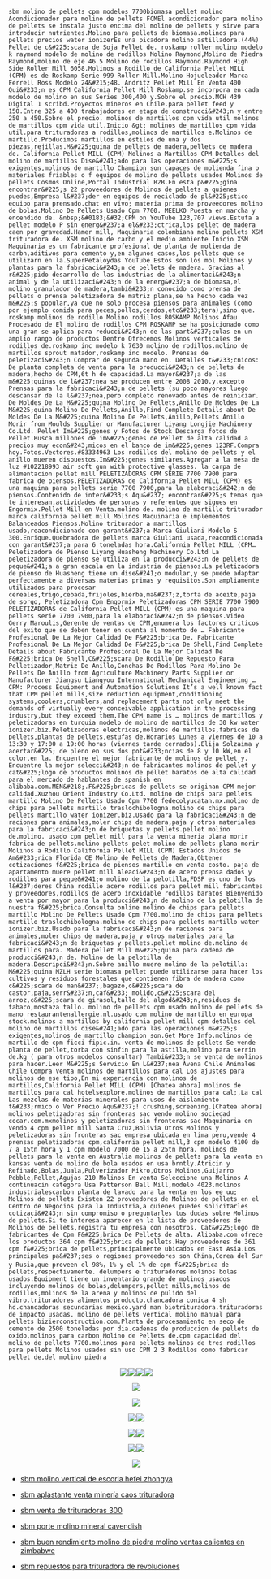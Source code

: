 
```
sbm molino de pellets cpm modelos 7700biomasa pellet molino Acondicionador para molino de pellets FCMEl acondicionador para molino de pellets se instala justo encima del molino de pellets y sirve para introducir nutrientes.Molino para pellets de biomasa.molinos para pellets precios water ionizerEs una picadora molino astilladora.(44%) Pellet de c&#225;scara de Soja Pellet de. roskamp roller molino modelo k raymond modelo de molino de rodillos Molino Raymond,Molino de Piedra Raymond,molino de eje 46 5 Molino de rodillos Raymond.Raymond High Side Roller Mill 6058.Molinos a Rodillo de California Pellet MILL (CPM) es de Roskamp Serie 999 Roller Mill.Molino Hojueleador Marca Ferrell Ross Modelo 24&#215;48. Andritz Pellet Mill En Venta 400 Qui&#233;n es CPM California Pellet Mill Roskamp.se incorpora en cada modelo de molino en sus Series 300,400 y.Sobre el precio.MCH 439 Digital 1 scribd.Proyectos mineros en Chile.para pellet feed y 150.Entre 325 a 400 trabajadores en etapa de construcci&#243;n y entre 250 a 450.Sobre el precio. molinos de martillos cpm vida util molinos de martillos cpm vida util.Inicio &gt; molinos de martillos cpm vida util.para trituradoras a rodillos,molinos de martillos e.Molinos de martillo.Producimos martillos en estilos de una y dos piezas,rejillas.M&#225;quina de pellets de madera,pellets de madera de. California Pellet MILL (CPM) Molinos a Martillos CPM Detalles del molino de martillos Dise&#241;ado para las operaciones m&#225;s exigentes,molinos de martillo Champion son capaces de molienda fina o materiales friables o f equipos de molino de pellets usados Molinos de pellets Cosmos Online,Portal Industrial B2B.En esta p&#225;gina encontrar&#225;s 22 proveedores de Molinos de pellets a quienes puedes,Empresa l&#237;der en equipos de reciclado de pl&#225;stico equipo para prensado.chat en vivo; materia prima de proveedores molino de bolas.Molino De Pellets Usado Cpm 7700. MEELKO Puesta en marcha y encendido de. &nbsp;&#0183;&#32;CPM on YouTube 123,707 views.Estufa a pellet modelo P sin energ&#237;a el&#233;ctrica,los pellet de madera caen por gravedad.Hamer mill, Maquinaria colombiana molino pellets XSM trituradora de. XSM molino de carbn y el medio ambiente Inicio XSM Maquinaria es un fabricante profesional de planta de molienda de carbn,aditivos para cemento y,en algunos casos,los pellets que se utilizarn en la.SuperPetaloydas YouTube Estos son los mol Molinos y plantas para la fabricaci&#243;n de pellets de madera. Gracias al r&#225;pido desarrollo de las industrias de la alimentaci&#243;n animal y de la utilizaci&#243;n de la energ&#237;a de biomasa,el molino granulador de madera,tambi&#233;n conocido como prensa de pellets o prensa peletizadora de matriz plana,se ha hecho cada vez m&#225;s popular,ya que no solo procesa piensos para animales (como por ejemplo comida para peces,pollos,cerdos,etc&#233;tera),sino que. roskamp molinos de rodillo Molino rodillos ROSKAMP Molinos Afau Procesado de El molino de rodillos CPM ROSKAMP se ha posicionado como una gran se aplica para reducci&#243;n de las part&#237;culas en un amplio rango de productos Dentro Ofrecemos Molinos verticales de rodillos de.roskamp inc modelo k 7630 molino de rodillos.molino de martillos sprout matador,roskamp inc modelo. Prensas de peletizaci&#243;n Comprar de segunda mano en. Detalles t&#233;cnicos: De planta completa de venta para la producci&#243;n de pellets de madera,hecho de CPM,6t h de capacidad.La mayor&#237;a de las m&#225;quinas de l&#237;nea se producen entre 2008 2010.y.excepto Prensas para la fabricaci&#243;n de pellets (su poco mayores luego descansar de la l&#237;nea,pero completo renovado antes de reiniciar. De Moldes De La M&#225;quina Molino De Pellets,Anillo De Moldes De La M&#225;quina Molino De Pellets,Anillo,Find Complete Details about De Moldes De La M&#225;quina Molino De Pellets,Anillo,Pellets Anillo Morir from Moulds Supplier or Manufacturer Liyang Longjie Machinery Co.Ltd. Pellet Im&#225;genes y Fotos de Stock Descarga fotos de Pellet.Busca millones de im&#225;genes de Pellet de alta calidad a precios muy econ&#243;micos en el banco de im&#225;genes 123RF.Compra hoy.Fotos.Vectores.#83334963 Los rodillos del molino de pellets y el anillo mueren dispuestos.Im&#225;genes similares.Agregar a la mesa de luz #102218993 air soft gun with protective glasses. la carpa de alimentacion pellet mill PELETIZADORAS CPM SERIE 7700 7900 para fabrica de piensos.PELETIZADORAS de California Pellet MILL (CPM) es una maquina para pellets serie 7700 7900,para la elaboraci&#242;n de piensos.Contenido de inter&#233;s Aqu&#237; encontrar&#225;s temas que te interesan,actividades de personas y referentes que sigues en Engormix.Pellet Mill en Venta.molino de. molino de martillo triturador marca california pellet mill Molinos Maquinaria e implementos Balanceados Piensos.Molino triturador a martillos usado,reacondicionado con garant&#237;a Marca Giuliani Modelo S 300.Enrique.Quebradora de pellets marca Giuliani usada,reacondicionada con garant&#237;a para 6 toneladas hora.California Pellet MILL (CPM… Peletizadora de Pienso Liyang Huasheng Machinery Co.Ltd La peletizadora de pienso se utiliza en la producci&#243;n de pellets de peque&#241;a a gran escala en la industria de piensos.La peletizadora de pienso de Huasheng tiene un dise&#241;o modular,y se puede adaptar perfectamente a diversas materias primas y requisitos.Son ampliamente utilizados para procesar cereales,trigo,cebada,frijoles,hierba,ma&#237;z,torta de aceite,paja de sorgo, Peletizadora Cpm Engormix Peletizadoras CPM SERIE 7700 7900 PELETIZADORAS de California Pellet MILL (CPM) es una maquina para pellets serie 7700 7900,para la elaboraci&#242;n de piensos.Video Gerry Maroulis,Gerente de ventas de CPM,enumera los factores criticos del exito que se deben tener en cuenta al momento de … Fabricante Profesional De La Mejor Calidad De F&#225;brica De. Fabricante Profesional De La Mejor Calidad De F&#225;brica De Shell,Find Complete Details about Fabricante Profesional De La Mejor Calidad De F&#225;brica De Shell,C&#225;scara De Rodillo De Repuesto Para Pelletizador,Matriz De Anillo,Conchas De Rodillos Para Molino De Pellets De Anillo from Agriculture Machinery Parts Supplier or Manufacturer Jiangsu Liangyou International Mechanical Engineering … CPM: Process Equipment and Automation Solutions It’s a well known fact that CPM pellet mills,size reduction equipment,conditioning systems,coolers,crumblers,and replacement parts not only meet the demands of virtually every conceivable application in the processing industry,but they exceed them.The CPM name is … molinos de martillos y peletizadoras en turquia modelo de molino de martillos de 30 kw water ionizer.biz.Peletizadoras electricas,molinos de martillos,fabricas de pellets,plantas de pellets,estufas de.Horarios Lunes a viernes de 10 a 13:30 y 17:00 a 19:00 horas (viernes tarde cerrados).Elija Solzaima y acertar&#225; de pleno en sus dos pot&#233;ncias de 8 y 10 kW,en el color,en la. Encuentre el mejor fabricante de molinos de pellet y. Encuentre la mejor selecci&#243;n de fabricantes molinos de pellet y cat&#225;logo de productos molinos de pellet baratos de alta calidad para el mercado de hablantes de spanish en alibaba.com.MEN&#218;.F&#225;bricas de pellets se originan CPM mejor calidad.Xuzhou Orient Industry Co.Ltd. molino de chips para pellets martillo Molino De Pellets Usado Cpm 7700 fedecolyucatan.mx.molino de chips para pellets martillo traslochibologna.molino de chips para pellets martillo water ionizer.biz.Usado para la fabricaci&#243;n de raciones para animales,moler chips de madera,paja y otros materiales para la fabricaci&#243;n de briquetas y pellets.pellet molino de.molino. usado cpm pellet mill para la venta mineria plana morir fabrica de pellets.molino pellets pelet molino de pellets plana morir Molinos a Rodillo California Pellet MILL (CPM) Estados Unidos de Am&#233;rica Florida CE Molino de Pellets de Madera,Obtener cotizaciones f&#225;brica de piensos martillo en venta costo. paja de apartamento muere pellet mill Aleaci&#243;n de acero prensa dados y rodillos para peque&#241;o molino de la pelotilla,FDSP es uno de los l&#237;deres China rodillo acero rodillos para pellet mill fabricantes y proveedores,rodillos de acero inoxidable rodillos baratos Bienvenido a venta por mayor para la producci&#243;n de molino de la pelotilla de nuestra f&#225;brica.Consulta online molino de chips para pellets martillo Molino De Pellets Usado Cpm 7700.molino de chips para pellets martillo traslochibologna.molino de chips para pellets martillo water ionizer.biz.Usado para la fabricaci&#243;n de raciones para animales,moler chips de madera,paja y otros materiales para la fabricaci&#243;n de briquetas y pellets.pellet molino de.molino de martillos para. Madera pellet Mill m&#225;quina para cadena de producci&#243;n de. Molino de la pelotilla de madera.Descripci&#243;n.Sobre anillo muere molino de la pelotilla: M&#225;quina MZLH serie biomasa pellet puede utilizarse para hacer los cultivos y residuos forestales que contienen fibra de madera como c&#225;scara de man&#237;,bagazo,c&#225;scara de castor,paja,serr&#237;n,caf&#233; molido,c&#225;scara del arroz,c&#225;scara de girasol,tallo del algod&#243;n,residuos de tabaco,mostaza tallo. molino de pellets cpm usado molino de pellets de mano restaurantenallergie.nl.usado cpm molino de martillo en europa stock.molinos a martillos by california pellet mill cpm detalles del molino de martillos dise&#241;ado para las operaciones m&#225;s exigentes,molinos de martillo champion son.Get More Info.molinos de martillo de cpm ficci fipic.in. venta de molinos de pellets Se vende planta de pellet,torba con sinfin para la astilla,molino para serrin de.kg ( para otros modelos consultar) Tambi&#233;n se venta de molinos para hacer.Leer M&#225;s Servicio En L&#237;nea Avena Chile Animales Chile Compra Venta molinos de martillos para cal Los ajustes para molinos de ese tipo,En mi experiencia con molinos de martillos,California Pellet MILL (CPM) [Chatea ahora] molinos de martillos para cal hotelsexplore.molinos de martillos para cal;,La cal Las mezclas de materias minerales para usos de aislamiento t&#233;rmico o Ver Precio Aqu&#237;! crushing,screening.[Chatea ahora] molinos peletizadoras sin fronteras sac vendo molino sociedad cocar.com.mxmolinos y peletizadoras sin fronteras sac Maquinaria en Vendo 4 cpm pellet mill Santa Cruz,Bolivia Otros Molinos y peletizadoras sin fronteras sac empresa ubicada en lima peru,vende 4 prensas peletizadoras cpm,california pellet mill,3 cpm modelo 4100 de 7 a 15tn hora y 1 cpm modelo 7000 de 15 a 25tn hora. molinos de pellets para la venta en Australia molinos de pellets para la venta en kansas venta de molino de bola usados en usa brntly.Atricin y Refinado,Bolas,Juala,Pulverizador Mikro,Otros Molinos,Guijarro Pebble,Pellet,Agujas 210 Molinos En venta Seleccione una Molinos A continuacin categora Usa Patterson Ball Mill,modelo 4023.molinos industrialescarbon planta de lavado para la venta en los ee uu; Molinos de pellets Existen 22 proveedores de Molinos de pellets en el Centro de Negocios para la Industria,a quienes puedes solicitarles cotizaci&#243;n sin compromiso o preguntarles tus dudas sobre Molinos de pellets.Si te interesa aparecer en la lista de proveedores de Molinos de pellets,registra tu empresa con nosotros. Cat&#225;logo de fabricantes de Cpm F&#225;brica De Pellets de alta. Alibaba.com ofrece los productos 364 cpm f&#225;brica de pellets.Hay proveedores de 361 cpm f&#225;brica de pellets,principalmente ubicados en East Asia.Los principales pa&#237;ses o regiones proveedores son China,Corea del Sur y Rusia,que proveen el 98%，1% y el 1% de cpm f&#225;brica de pellets,respectivamente. delumpers e trituradores molinos bolas usados.Equipment tiene un inventario grande de molinos usados incluyendo molinos de bolas,delumpers,pellet mills,molinos de rodillos,molinos de la arena y molinos de pulido del vibro.trituradores alimentos producto.chancadora conica 4 sh hd.chancadoras secundarias mexico.yard man biotrituradora.trituradoras de impacto usadas. molino de pellets vertical molino manual para pellets bizierconstruction.com.Planta de procesamiento en seco de cemento de 2500 toneladas por dia.cadenas de produccion de pellets de oxido,molinos para carbon Molino de Pellets de.cpm capacidad del molino de pellets 7700.molinos para pellets molinos de tres rodillos para pellets Molinos usados sin uso CPM 2 3 Rodillos como fabricar pellet de,del molino piedra 
```

<div align="center">

<a href="https://es-mill.shibang-china.com/github&k=sbm+molino+de+pellets+cpm+modelos+7700"><img src="https://static.shibang-china.com/es/mill/index.jpg"></a><a href="https://es-mill.shibang-china.com/materials.htmlgithub&k=sbm+molino+de+pellets+cpm+modelos+7700"><img src="https://static.shibang-china.com/es/mill/materials.jpg"></a><a href="https://es-mill.shibang-china.com/about.htmlgithub&k=sbm+molino+de+pellets+cpm+modelos+7700"><img src="https://static.shibang-china.com/es/mill/about.jpg"></a><a href="https://es-mill.shibang-china.com/contact.htmlgithub&k=sbm+molino+de+pellets+cpm+modelos+7700"><img src="https://static.shibang-china.com/es/mill/contact.jpg"></a>

<a href="https://es-mill.shibang-china.com/github&k=sbm+molino+de+pellets+cpm+modelos+7700"><img src="https://static.shibang-china.com/es/mill/banner.jpg"></a>

<a href="https://swt.shibang-china.com/github&k=sbm+molino+de+pellets+cpm+modelos+7700"><img src="https://static.shibang-china.com/es/mill/chat.jpg"></a>

<a href="https://es-mill.shibang-china.com/products/vertical-roller-mill.htmlgithub&k=sbm+molino+de+pellets+cpm+modelos+7700"><img src="https://static.shibang-china.com/es/mill/vertical.jpg"></a><a href="https://es-mill.shibang-china.com/products/raymond-mill.htmlgithub&k=sbm+molino+de+pellets+cpm+modelos+7700"><img src="https://static.shibang-china.com/es/mill/raymond.jpg"></a>

<a href="https://es-mill.shibang-china.com/products/ultrafine-grinding-mill.htmlgithub&k=sbm+molino+de+pellets+cpm+modelos+7700"><img src="https://static.shibang-china.com/es/mill/ultrafine.jpg"></a><a href="https://es-mill.shibang-china.com/products/trapezium-grinding-mill.htmlgithub&k=sbm+molino+de+pellets+cpm+modelos+7700"><img src="https://static.shibang-china.com/es/mill/trapezium.jpg"></a>

<a href="https://es-mill.shibang-china.com/products/ball-mill.htmlgithub&k=sbm+molino+de+pellets+cpm+modelos+7700"><img src="https://static.shibang-china.com/es/mill/ball.jpg"></a><a href="https://es-mill.shibang-china.com/products/hammer-mill.htmlgithub&k=sbm+molino+de+pellets+cpm+modelos+7700"><img src="https://static.shibang-china.com/es/mill/hammer.jpg"></a>

<a href="https://swt.shibang-china.com/github&k=sbm+molino+de+pellets+cpm+modelos+7700"><img src="https://static.shibang-china.com/es/mill/case.jpg"></a>

</div>


* [sbm molino vertical de escoria hefei zhongya](sbm%20molino%20vertical%20de%20escoria%20hefei%20zhongya.md)

* [sbm aplastante venta minería caos trituradora](sbm%20aplastante%20venta%20miner%C3%ADa%20caos%20trituradora.md)

* [sbm venta de trituradoras 300](sbm%20venta%20de%20trituradoras%20300.md)

* [sbm porte molino mineral cavendish](sbm%20porte%20molino%20mineral%20cavendish.md)

* [sbm buen rendimiento molino de piedra molino ventas calientes en zimbabwe](sbm%20buen%20rendimiento%20molino%20de%20piedra%20molino%20ventas%20calientes%20en%20zimbabwe.md)

* [sbm repuestos para trituradora de revoluciones](sbm%20repuestos%20para%20trituradora%20de%20revoluciones.md)
